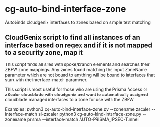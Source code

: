 # cg-auto-bind-interface-zone
Autobinds cloudgenix interfaces to zones based on simple text matching

CloudGenix script to find all instances of an interface based on regex and if it is not mapped to a security zone, map it
---------------------------------------
This script finds all sites with spoke/branch elements and searches their ZBFW zone mappings.
Any zones found matching the input ZoneName parameter which are not bound to anything will be bound
to interfaces that start with the interface-match parameter. 


This script is most useful for those who are using the Prisma Access or zScaler cloudblade with cloudgenix and want to 
automatically assigned cloudblade managed interfaces to a zone for use with the ZBFW

Examples:
python3 cg-auto-bind-interface-zone.py --zonename zscaler --interface-match sl-zscaler
python3 cg-auto-bind-interface-zone.py --zonename prisma --interface-match AUTO-PRISMA_IPSEC-Tunnel
